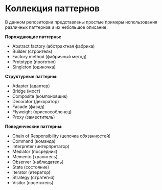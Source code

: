 # Коллекция паттернов

В данном репозитории представлены простые примеры использования различных паттернов и их небольшое описание.

**Порождающие паттерны:**
* Abstract factory (абстрактная фабрика)
* Builder (строитель)
* Factory method (фабричный метод)
* Prototype (прототип)
* Singleton (одиночка)

**Структурные паттерны:**
* Adapter (адаптер)
* Bridge (мост)
* Composite (компоновщик)
* Decorator (декоратор)
* Facade (фасад)
* Flyweight (приспособленец)
* Proxy (заместитель)

**Поведенческие паттерны:**
* Chain of Responsibility (цепочка обязанностей)
* Command (команда)
* Interpreter (интерпретатор)
* Mediator (посредник)
* Memento (хранитель)
* Observer (наблюдатель)
* State (состояние)
* Iterator (итератор)
* Strategy (стратегия)
* Visitor (посетитель)
